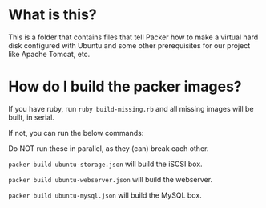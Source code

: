 # What is this?

This is a folder that contains files that tell Packer how to
make a virtual hard disk configured with Ubuntu and some
other prerequisites for our project like Apache Tomcat, etc.

# How do I build the packer images?

If you have ruby, run `ruby build-missing.rb` and all missing images will be built, in serial.

If not, you can run the below commands:

Do NOT run these in parallel, as they (can) break each other. <!-- TODO can this be fixed? -->

`packer build ubuntu-storage.json` will build the iSCSI box.

`packer build ubuntu-webserver.json` will build the webserver.

`packer build ubuntu-mysql.json` will build the MySQL box.